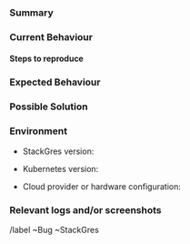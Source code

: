 <!--
Please read this!

Before opening a new issue, make sure to search for keywords in the issues
filtered by the "Bug" label.

Issue tracker:

- https://gitlab.com/ongresinc/stackgres/-/issues?label_name=Bug

and verify the issue you're about to submit isn't a duplicate.
-->
### Summary

<!--(Summarize the bug encountered concisely)-->

### Current Behaviour 


#### Steps to reproduce

<!--(How one can reproduce the issue - this is very important) -->

### Expected Behaviour


### Possible Solution

<!-- What do you think is the possible solution for the bug -->

### Environment

- StackGres version:
<!-- if you have used helm, you can use:  `helm get notes -n stackgres stackgres-operator` 
more generic: `kubectl get deployments -n stackgres stackgres-operator --template '{{ printf "%s\n" (index .spec.template.spec.containers 0).image }}'`
-->
- Kubernetes version:
<!--(use `kubectl version`) -->
- Cloud provider or hardware configuration:


### Relevant logs and/or screenshots

<!-- (Paste any relevant logs - please use code blocks (```) to format console output,
logs, and code as it's very hard to read otherwise.) -->

/label ~Bug ~StackGres
